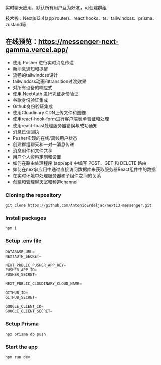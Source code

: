 实时聊天应用，默认所有用户互为好友，可创建群组

技术栈：Nextjs13.4(app router)、react hooks、ts、tailwindcss、prisma、zustand等

## 在线预览：https://messenger-next-gamma.vercel.app/

- 使用 Pusher 进行实时消息传递
- 新消息通知和提醒
- 流畅的tailwindcss设计
- tailwindcss动画和transition过渡效果
- 对所有设备的响应式
- 使用 NextAuth 进行凭证身份验证
- 谷歌身份验证集成
- Github身份验证集成
- 使用Cloudinary CDN上传文件和图像
- 使用react-hook-form进行客户端表单验证和处理
- 使用react-toast处理服务器错误与成功通知
- 消息已读回执
- Pusher实现的在线/离线用户状态
- 创建群组聊天和一对一消息传递
- 消息附件和文件共享
- 用户个人资料定制和设置
- 如何在路由处理程序 (app/api) 中编写 POST、GET 和 DELETE 路由
- 如何在nextjs应用中通过直接访问数据库来获取服务器React组件中的数据
- 在实时环境中处理服务器和子组件之间的关系
- 创建和管理聊天室和频道channel

### Cloning the repository

```shell
git clone https://github.com/AntonioErdeljac/next13-messenger.git
```

### Install packages

```shell
npm i
```

### Setup .env file


```js
DATABASE_URL=
NEXTAUTH_SECRET=

NEXT_PUBLIC_PUSHER_APP_KEY=
PUSHER_APP_ID=
PUSHER_SECRET=

NEXT_PUBLIC_CLOUDINARY_CLOUD_NAME=

GITHUB_ID=
GITHUB_SECRET=

GOOGLE_CLIENT_ID=
GOOGLE_CLIENT_SECRET=
```

### Setup Prisma

```shell
npx prisma db push
```

### Start the app

```shell
npm run dev
```
